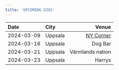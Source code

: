 ```yaml
---
title: 'UPCOMING GIGS'
---
```


| Date  | City |  Venue  |
| :--------- | :-------- | ---------: |
| 2024-03-09 | Uppsala | [NY Corner](https://www.facebook.com/events/2342812815905784) 	|  
| 2024-03-16 | Uppsala | Dog Bar      	| 
| 2024-03-21 | Uppsala | Värmlands nation 	| 
| 2024-03-23 | Uppsala | Harrys 	| 

